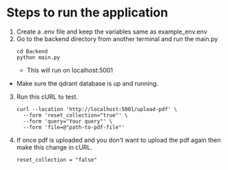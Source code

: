 # Steps to run the application

1. Create a .env file and keep the variables same as example_env.env
2. Go to the backend directory from another terminal and run the main.py
    ```
    cd Backend
    python main.py
    ```
    - This will run on localhost:5001

  - Make sure the qdrant database is up and running.

3. Run this cURL to test.
    ```
    curl --location 'http://localhost:5001/upload-pdf' \
      --form 'reset_collection="true"' \
      --form 'query="Your query"' \
      --form 'file=@"path-to-pdf-file"'
    ```

4. If once pdf is uploaded and you don't want to upload the pdf again then make this change in cURL.
    ```
    reset_collection = "false"
    ```